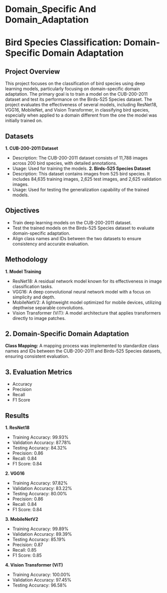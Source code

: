 # Domain_Specific And Domain_Adaptation
# Bird Species Classification: Domain-Specific Domain Adaptation
## Project Overview
This project focuses on the classification of bird species using deep learning models, particularly focusing on domain-specific domain adaptation. The primary goal is to train a model on the CUB-200-2011 dataset and test its performance on the Birds-525 Species dataset. The project evaluates the effectiveness of several models, including ResNet18, VGG16, MobileNet, and Vision Transformer, in classifying bird species, especially when applied to a domain different from the one the model was initially trained on.

## Datasets
**1. CUB-200-2011 Dataset**
- Description: The CUB-200-2011 dataset consists of 11,788 images across 200 bird species, with detailed annotations.
- Usage: Used for training the models.
**2. Birds-525 Species Dataset**
- Description: This dataset contains images from 525 bird species. It includes 84,635 training images, 2,625 test images, and 2,625 validation images.
- Usage: Used for testing the generalization capability of the trained models.
## Objectives
- Train deep learning models on the CUB-200-2011 dataset.
- Test the trained models on the Birds-525 Species dataset to evaluate domain-specific adaptation.
- Align class names and IDs between the two datasets to ensure consistency and accurate evaluation.
  
## Methodology
**1. Model Training**
- ResNet18: A residual network model known for its effectiveness in image classification tasks.
- VGG16: A deep convolutional neural network model with a focus on simplicity and depth.
- MobileNetV2: A lightweight model optimized for mobile devices, utilizing depthwise separable convolutions.
- Vision Transformer (ViT): A model architecture that applies transformers directly to image patches.

## 2. Domain-Specific Domain Adaptation
**Class Mapping:** A mapping process was implemented to standardize class names and IDs between the CUB-200-2011 and Birds-525 Species datasets, ensuring consistent evaluation.

## 3. Evaluation Metrics
- Accuracy
- Precision
- Recall
- F1 Score
## Results
**1. ResNet18**
- Training Accuracy: 99.93%
- Validation Accuracy: 87.78%
- Testing Accuracy: 84.32%
- Precision: 0.86
- Recall: 0.84
- F1 Score: 0.84
  
**2. VGG16**
- Training Accuracy: 97.82%
- Validation Accuracy: 83.22%
- Testing Accuracy: 80.00%
- Precision: 0.86
- Recall: 0.84
- F1 Score: 0.84
  
**3. MobileNetV2**
- Training Accuracy: 99.89%
- Validation Accuracy: 89.39%
- Testing Accuracy: 85.19%
- Precision: 0.87
- Recall: 0.85
- F1 Score: 0.85
  
**4. Vision Transformer (ViT)**
- Training Accuracy: 100.00%
- Validation Accuracy: 97.45%
- Testing Accuracy: 96.58%
